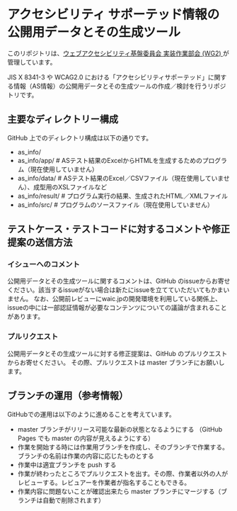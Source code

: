 # アクセシビリティ サポーテッド情報の公開用データとその生成ツール

このリポジトリは、[ウェブアクセシビリティ基盤委員会 実装作業部会 (WG2) ](https://waic.jp/committee/wg2/)が管理しています。

JIS X 8341-3 や WCAG2.0 における「アクセシビリティサポーテッド」に関する情報（AS情報）の公開用データとその生成ツールの作成／検討を行うリポジトリです。

## 主要なディレクトリー構成

GitHub 上でのディレクトリ構成は以下の通りです。

 - as_info/
 - as_info/app/ # ASテスト結果のExcelからHTMLを生成するためのプログラム（現在使用していません）
 - as_info/data/ # ASテスト結果のExcel／CSVファイル（現在使用していません）、成型用のXSLファイルなど
 - as_info/result/ # プログラム実行の結果、生成されたHTML／XMLファイル
 - as_info/src/ # プログラムのソースファイル（現在使用していません）

## テストケース・テストコードに対するコメントや修正提案の送信方法

### イシューへのコメント

公開用データとその生成ツールに関するコメントは、GitHub のissueからお寄せください。該当するissueがない場合は新たにissueを立てていただいてもかまいません。
なお、公開前レビューにwaic.jpの開発環境を利用している関係上、issueの中には一部認証情報が必要なコンテンツについての議論が含まれることがあります。

### プルリクエスト

公開用データとその生成ツールに対する修正提案は、GitHub のプルリクエストからお寄せください。 その際、プルリクエストは master ブランチにお願いします。

## ブランチの運用（参考情報）

GitHubでの運用は以下のように進めることを考えています。

 - master ブランチがリリース可能な最新の状態となるようにする （GitHub Pages でも master の内容が見えるようにする）
 - 作業を開始する時には作業用ブランチを作成し、そのブランチで作業する。ブランチの名前は作業の内容に応じたものとする
 - 作業中は適宜ブランチを push する
 - 作業が終わったところでプルリクエストを出す。その際、作業者以外の人がレビューする。レビュアーを作業者が指名することもできる。
 - 作業内容に問題ないことが確認出来たら master ブランチにマージする（ブランチは自動で削除されます）
